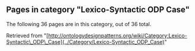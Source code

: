 ## Pages in category "Lexico-Syntactic ODP Case"


The following 36 pages are in this category, out of 36 total.




Retrieved from "[http://ontologydesignpatterns.org/wiki/Category:Lexico-Syntactic\_ODP\_Case](../Category/Lexico-Syntactic_ODP_Case)"